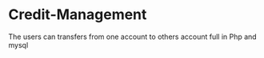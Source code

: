 # Credit-Management
The users can transfers from one account to others account full in Php and mysql
